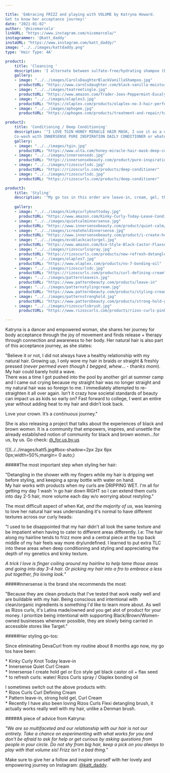 ```yaml
---

title: 'Embracing FRIZZ and playing with VOLUME by Katryna Howard.  
Get to know her acceptance journey!'
date: "2021-01-02"
author: '@nicemarcela' 
linkURL: "https://www.instagram.com/nicemarcela/"
instagrammer: '@katt_daddy'
instaURL: "https://www.instagram.com/katt_daddy/"
image: "../../images/kattdaddy.png"
type: 'Hair Type: 4A'

product1: 
    title: 'Cleansing '
    description: 'I alternate between sulfate-free/hydrating shampoo (BLACK VANILLA MOISTURE & SHINE SULFATE-FREE SHAMPOO by Carols Daughter) and every 2-3 weeks a clarifying shampoo (TEA TREE TINGLE - Trader Joe). Sometimes depending on my hair needs (6-8 weeks) I will also use the OLAPLEX no.3 before shampooing for extra strength after taking out braids, or APHOGEE TWO-STEP PROTEIN TREATMENT to help revive my curls if they are looking extra limp, not as defined, etc. '
    gallery:
    - image: "../../images/CarolsDaughterBlackVanillaShampoo.jpg"
      productURL: "https://www.carolsdaughter.com/black-vanilla-moisture-shine-sulfate-free-shampoo/820645226067.html?cgid=hair-collection-black-vanilla#start=4&cgid=hair-collection-black-vanilla"
    - image: "../../images/teatreetingle.jpg"
      productURL: "https://www.amazon.com/Trader-Joes-Peppermint-Eucalyptus-Botanicals/dp/B002LMBLTY"
    - image: "../../images/olaplex3.jpg"
      productURL: "https://olaplex.com/products/olaplex-no-3-hair-perfector"
    - image: "../../images/aphogee.jpg"
      productURL: "https://aphogee.com/products/treatment-and-repair/two-step-protein-treatment/"

product2: 
    title: 'Conditioning / Deep Conditioning'
    description: '"I LOVE TGIN HONEY MIRACLE HAIR MASK, I use it as a deep conditioner and put a plastic cap over or put into braids/twists and steam my hair with a hand steamer before putting the cap over.  
    Co-wash with INNERSENSE PURE INSPIRATION DAILY CONDITIONER or whatever I have on hand with good slip (I do not use my good conditioners for co-wash just deep conditioning). Currently experimenting with RIZOS CURLS DEEP CONDITIONER and PATTERN DEEP CONDITIONER too. I cowash every 4-5 days. Deep condition every 1.5-2 weeks." '
    gallery:
    - image: "../../images/tgin.jpg"
      productURL: "https://www.ulta.com/honey-miracle-hair-mask-deep-conditioner?productId=pimprod2005394"
    - image: "../../images/innersensedc.jpg"
      productURL: "https://innersensebeauty.com/product/pure-inspiration/"
    - image: "../../images/rizoscurlsdc.jpg"
      productURL: "https://rizoscurls.com/products/deep-conditioner"
    - image: "../../images/rizoscurlsdc.jpg"
      productURL: "https://rizoscurls.com/products/deep-conditioner"

product3: 
    title: 'Styling'
    description: '"My go tos in this order are leave-in, cream, gel, then a refresh spray/oil to revive day 2-5 curls." Some of the products she loves: Kinky Curly Knot Today leave-in, Innersense Quiet Curl Cream, Innersense I create hold gel, and Eco style gel black castor oil + flax seed.'
    
    gallery:
    - image: "../../images/kinkycurlyknottoday.jpg"
      productURL: "https://www.amazon.com/Kinky-Curly-Today-Leave-Conditioner-Detangler/dp/B00128WK4I"
    - image: "../../images/quietcalminnersense.jpg"
      productURL: "https://www.innersensebeauty.com/product/quiet-calm/"
    - image: "../../images/icreateholdinnersense.jpg"
      productURL: "https://www.innersensebeauty.com/product/i-create-hold/"
    - image: "../../images/ecoblackcastorgel.jpg"
      productURL: "https://www.amazon.com/Eco-Style-Black-Castor-Flaxseed/dp/B01NB20C2V"
    - image: "../../images/rizoscurlsspray.jpg"
      productURL: "https://rizoscurls.com/products/new-refresh-detangle-spray"
    - image: "../../images/olaplex7.jpg"
      productURL: "https://www.olaplex.com/products/no-7-bonding-oil"
    - image: "../../images/rizoscurlsdc.jpg"
      productURL: "https://rizoscurls.com/products/curl-defining-cream"
    - image: "../../images/patternleavein.jpg"
      productURL: "https://www.patternbeauty.com/products/leave-in"
    - image: "../../images/patternstylingcream.jpg"
      productURL: "https://www.patternbeauty.com/products/styling-cream"
    - image: "../../images/patternstronghold.jpg"
      productURL: "https://www.patternbeauty.com/products/strong-hold-gel"
    - image: "../../images/rizoscurlsbrush.jpg"
      productURL: "https://www.rizoscurls.com/products/rizos-curls-pink-detangling-flexi-brush?_pos=2&_sid=48c7f2ea3&_ss=r"

---
```


Katryna is a dancer and empowered woman, she shares her journey for body acceptance through the joy of movement and finds release + therapy through connection and awareness to her body. Her natural hair is also part of this acceptance journey, as she states:

"Believe it or not, I did not always have a healthy relationship with my natural hair.⁣⁣
⁣⁣Growing up, I only wore my hair in braids or straight & freshly pressed (𝘯𝘦𝘷𝘦𝘳 𝘱𝘦𝘳𝘮𝘦𝘥 𝘦𝘷𝘦𝘯 𝘵𝘩𝘰𝘶𝘨𝘩 𝘐 𝘣𝘦𝘨𝘨𝘦𝘥, 𝘸𝘩𝘦𝘸... - 𝘵𝘩𝘢𝘯𝘬𝘴 𝘮𝘰𝘮). My hair could barely hold a wave.  
There was a time I got pushed into the pool by another girl at summer camp and I came out crying because my straight hair was no longer straight and my natural hair was so foreign to me. I immediately attempted to re-straighten it all over again. Isn’t it crazy how societal standards of beauty can impact us as kids so early on? Fast forward to college, I went an entire year without adding heat to my hair and didn’t look back.⁣⁣

Love your crown. It’s a 𝘤𝘰𝘯𝘵𝘪𝘯𝘶𝘰𝘶𝘴 journey."

She is also releasing a project that talks about the experiences of black and brown womxn. It is a community that empowers, inspires, and unsettle the already established notion of community for black and brown womxn...for us, by us. Go check: [@_for.us.by.us](https://www.instagram.com/_for.us.by.us)

![](../../images/katt5.jpg#box-shadow=2px 2px 6px 0px;width=50%;margin= 0 auto;)

#####The most important step when styling her hair:  

"Detangling in the shower with my fingers while my hair is dripping wet before styling, and keeping a spray bottle with water on hand.  
My hair works with products when my curls are DRIPPING WET. I'm all for getting my day 1 wash 'n go hair down RIGHT so I can extend them curls into day 2-5 hair, more volume each day w/o worrying about restyling."

The most difficult aspect of when Kat, *and the majority of us*, was learning to love her natural hair was understanding it's normal to have different textures across our curly heads:  

"I used to be disappointed that my hair didn't all look the same texture and be impatient when having to cater to different areas differently. I.e: The hair along my hairline tends to frizz more and a central piece at the top back middle of my hair feels way more dry/undefined. I learned to put extra TLC into these areas when deep conditioning and styling and appreciating the depth of my genetics and kinky texture. 

*A trick I love is finger coiling around my hairline to help tame those areas and going into day 3-4 hair. Or picking my hair into a fro to embrace a less put together, fro loving look.*"

#####Innersense is the brand she recommends the most: 

"Because they are clean products that I've tested that work really well and are buildable with my hair. Being conscious and intentional with clean/organic ingredients is something I'd like to learn more about. 
As well as Rizos curls, it's Latina made/owned and you get alot of product for your money. I prioritize being intentional with supporting Black/Brown/Women-owned businesses whenever possible, they are slowly being carried in accessible stores like Target."

#####Her styling go-tos:

Since eliminating DevaCurl from my routine about 8 months ago now, my go tos have been: 

 \* Kinky Curly Knot Today leave-in  
 \* Innersense Quiet Curl Cream  
 \* Innersense I create hold gel or Eco style gel black castor oil + flax seed  
 \* to refresh curls: water/ Rizos Curls spray / Olaplex bonding oil  

I sometimes switch out the above products with:  
 \* Rizos Curls Curl Defining Cream  
 \* Pattern leave-in, strong hold gel, Curl Cream  
 \* Recently I have also been loving Rizos Curls Flexi detangling brush, it actually works really well with my hair, unlike a Denman brush.   


#####A piece of advice from Katryna:

*"We are so multifaceted and our relationship with our hair is not our entirety. Take a chance on experimenting with what works for you and don't be afraid to ask for help or get curious by asking questions from people in your circle. Do not shy from big hair, keep a pick on you always to play with that volume sis! Frizz isn't a bad thing."*

Make sure to give her a follow and inspire yourself with her lovely and empowering journey on Instagram: [@katt_daddy](https://www.instagram.com/katt_daddy).
